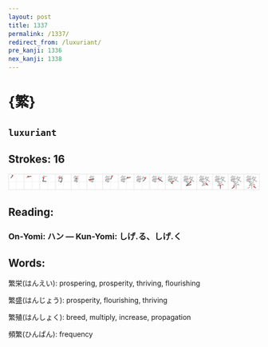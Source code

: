 ```yaml
---
layout: post
title: 1337
permalink: /1337/
redirect_from: /luxuriant/
pre_kanji: 1336
nex_kanji: 1338
---
```


# {繁}

## `luxuriant`

## Strokes: 16

<div class="stroke"><img src="../images/E7B981.png" /></div>

## Reading:

### On-Yomi: ハン &mdash; Kun-Yomi: しげ.る、しげ.く

## Words:

繁栄(はんえい): prospering, prosperity, thriving, flourishing

繁盛(はんじょう): prosperity, flourishing, thriving

繁殖(はんしょく): breed, multiply, increase, propagation

頻繁(ひんぱん): frequency
